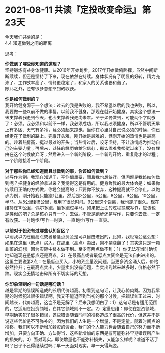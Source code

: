# 2021-08-11 共读『定投改变命运』 第23天
今天我们共读的是：  
4.4 知道做到之间的距离

思考：

**你做到了哪些你知道的道理？**  
坚持锻炼有益身体健康。从2016年开始跑步，2017年开始做俯卧撑，虽然中间断断续续，但还是坚持了下来，现在依然在持续。身体状况有了明显的好转，精力充沛了、工作效率高了、情绪更稳定了，和家人的关系也更和谐了。  
除此之外，还有很多意想不到的收获。

**你是如何做到的？**  
我开始健身源于一个想法：过去的我是失败的，我不希望以后的我也失败，所以，我要做一些以前不做的事情。以前我不健身，那现在就开始健身。其实这个想法一致支撑着我走到今天，也会支撑着我走向未来。至于如何做到，可能两个字就够了：必须。我必须和以前不一样，我必须成功，所以我必须健身，所以不管明天早上有多困、天气有多冷，我必须起来跑步。当你在心里对自己说必须的时候，你已经走在了做到的路上。完事开头难，刚开始是最难的，但刚开始的热情也是最高的。趁着热情高，挺过最难的开头；当热情过后，咬牙坚持，不让热情成为推动自己的主要力量；再后来，过往的经历会给你信心：那么困难我都挺过来了，没有理由在这个时候放弃呀；然后进入一个新的阶段，一个新的开始，重复刚才的过程；一个阶段接着一个阶段。

**对于那些你已经知道而且想做到的事，你该如何做到？**  
以写作为例。我现在知道了，写作很重要，而且我也想做好，但问题是我该如何做到呢？把健身的经验拿过来？我觉得这是有用的。健身给我的最大体会是：如果你持续用正确的方式做，你是会提高的；只要你不放弃，这种提高就不会停止。以跑步为例，刚开始我只能跑1公里，然后是3公里，5公里，8公里，9公里，10公里，半马。从5公里到8公里，我用了很长时间。9公里这个距离，我也跑了很久。现在维持在10公里，偶尔多跑，最多跑过半马。如果把上面的过程换成写作，应该也是类似的吧？总是核心只有一个，去做。不管是跑步还是写作，只要你去做，一定有收获。一时跑步/写作一时爽，一直跑步/写作一直爽。

**以前对于投资有过哪些认知盲区？**  
以前我以为在最高点或者最低点资金是可以自由进出的，比如，我经常会这么想：如果在这里（低点）买入，在那里（高点）卖出，岂不是赚翻了！其实这只是一颗韭菜的幻想，因为实际中根本做不到。至少有两点做不到：1）你无法在当时确切地知道现在是低点还是高点。2）在最高点或者最低点大资金是无法自由进出的。这里主要说第2点：在最低点买入，小的资金量没问题，当更多资金涌入后，价格必然拉升；在最高点卖出，少量卖出没有问题，当卖出的越来越多时，价格必然下跌。现实会无情地击碎所有不切实际的幻想。

**你印象深刻的⼀句话是哪句话？**  
越是早期的错误所造成的长期代价越高。初看到这句话，让我心惊肉跳。因为我早期的时候犯过很多错误啊，我又不能退回到当初的那个时候，把错误纠正过来，时间越长，代价越高，这岂不是无解了？后来我想明白了：1）这句话是有适用范围的，它适用在投资领域，在其它领域则不一定。2）定量思维：即使在投资领域，早期确实犯了很多错误，这些错误随着时间的推移造成了很高的代价，但这并不是说这些代价是不可弥补的。因为我们的人生是一个增量，不是定量。随着时间点的推移，我们可以不断增加投资的资金，我们的个人能力也会随着自己的努力而不断增加，只要方向正确、方法得当，这些新增加的东西是有可能弥补早期错误所产生的损失的。3）面对现实。即使增量也不能弥补损失，又能怎么样呢？难道不活了吗？日子不还得继续过吗？早一天面对现实，早一天得解脱。

